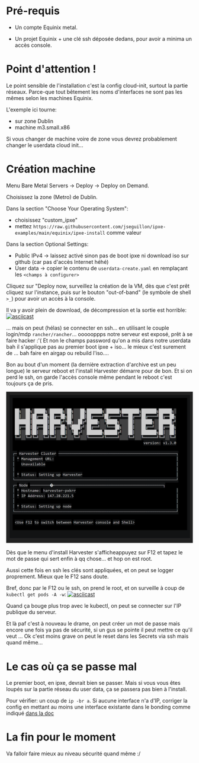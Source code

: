# Pré-requis

* Un compte Equinix metal.

* Un projet Equinix + une clé ssh déposée dedans, pour avoir a minima un accès console.

# Point d'attention !

Le point sensible de l'installation c'est la config cloud-init, surtout la partie réseaux. Parce-que tout bêtement les noms d'interfaces ne sont pas les mêmes selon les machines Equinix.

L'exemple ici tourne: 
 - sur zone Dublin
 - machine m3.small.x86

Si vous changer de machine voire de zone vous devrez probablement changer le userdata cloud init...

# Création machine 
Menu Bare Metal Servers -> Deploy -> Deploy on Demand.

Choisissez la zone (Metro) de Dublin.

Dans la section "Choose Your Operating System": 
* choisissez "custom_ipxe"
* mettez `https://raw.githubusercontent.com/jseguillon/ipxe-examples/main/equinix/ipxe-install` comme valeur

Dans la section Optional Settings:
* Public IPv4 -> laissez activé sinon pas de boot ipxe ni download iso sur github (car pas d'accès Internet héhé)
* User data -> copier le contenu de `userdata-create.yaml` en remplaçant les `<champs à configurer>`

Cliquez sur "Deploy now, surveillez la création de la VM, dès que c'est prêt cliquez sur l'instance, puis sur le bouton "out-of-band" (le symbole de shell `>_`) pour avoir un accès à la console.

Il va y avoir plein de download, de décompression et la sortie est horrible:
[![asciicast](https://asciinema.org/a/658128.svg)](https://asciinema.org/a/658128)

... mais on peut (hélas) se connecter en ssh... en utilisant le couple login/mdp `rancher/rancher`... oooooppps notre serveur est exposé, prêt à se faire hacker :'( Et non le champs password qu'on a mis dans notre userdata bah il s'applique pas au premier boot ipxe + iso... le mieux c'est surement de ... bah faire en airgap ou rebuild l'iso.... 

Bon au bout d'un moment (la dernière extraction d'archive est un peu longue) le serveur reboot et l'install Harvester démarre pour de bon. Et si on perd le ssh, on garde l'accès console même pendant le reboot c'est toujours ça de pris.

![ok c'est bon on peut faire F12](Harvester-menu-install.png)


Dès que le menu d'install Harvester s'afficheappuyez sur F12 et tapez le mot de passe qui sert enfin à qq chose... et hop on est root.


Aussi cette fois en ssh les clés sont appliquées, et on peut se logger proprement. Mieux que le F12 sans doute. 

Bref, donc par le F12 ou le ssh, on prend le root, et on surveille à coup de `kubectl get pods -A -w`:
[![asciicast](https://asciinema.org/a/658126.svg)](https://asciinema.org/a/658126)

Quand ça bouge plus trop avec le kubectl, on peut se connecter sur l'IP publique du serveur.

Et là paf c'est à nouveau le drame, on peut créer un mot de passe mais encore une fois ya pas de sécurité, si un gus se pointe il peut mettre ce qu'il veut ... Ok c'est moins grave on peut le reset dans les Secrets via ssh mais quand même...

# Le cas où ça se passe mal

Le premier boot, en ipxe, devrait bien se passer. Mais si vous vous êtes loupés sur la partie réseau du user data, ça se passera pas bien à l'install. 

Pour vérifier: un coup de `ip -br a`. Si aucune interface n'a d'IP, corriger la config en mettant au moins une interface existante dans le bonding comme indiqué [dans la doc](https://docs.harvesterhci.io/v1.3/install/update-harvester-configuration#bonding-slaves)

# La fin pour le moment

Va falloir faire mieux au niveau sécurité quand même :/ 
